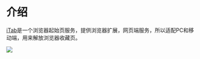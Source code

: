 # 介绍

[iTab](https://www.itab.link/)是一个浏览器起始页服务，提供浏览器扩展，网页端服务，所以适配PC和移动端，用来解放浏览器收藏页。

![](https://cdn.bangwu.top/img/chrome_1710603394.webp)